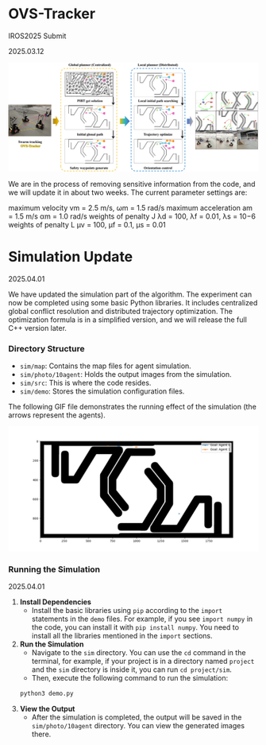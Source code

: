 # OVS-Tracker
IROS2025 Submit

2025.03.12

![introduction](introduction.png)

We are in the process of removing sensitive information from the code, and we will update it in about two weeks. The current parameter settings are:

maximum velocity vm = 2.5 m/s, ωm = 1.5 rad/s
maximum acceleration am = 1.5 m/s
αm = 1.0 rad/s
weights of penalty J λd = 100, λf = 0.01, λs = 10−6
weights of penalty L µv = 100, µf = 0.1, µs = 0.01


# Simulation Update

2025.04.01

We have updated the simulation part of the algorithm. The experiment can now be completed using some basic Python libraries. It includes centralized global conflict resolution and distributed trajectory optimization. The optimization formula is in a simplified version, and we will release the full C++ version later.

### Directory Structure
- `sim/map`: Contains the map files for agent simulation.
- `sim/photo/10agent`: Holds the output images from the simulation.
- `sim/src`: This is where the code resides.
- `sim/demo`: Stores the simulation configuration files.

The following GIF file demonstrates the running effect of the simulation (the arrows represent the agents).

![Simulation Demo](demo.gif)

### Running the Simulation

2025.04.01

1. **Install Dependencies**
   - Install the basic libraries using `pip` according to the `import` statements in the `demo` files. For example, if you see `import numpy` in the code, you can install it with `pip install numpy`. You need to install all the libraries mentioned in the `import` sections.
2. **Run the Simulation**
   - Navigate to the `sim` directory. You can use the `cd` command in the terminal, for example, if your project is in a directory named `project` and the `sim` directory is inside it, you can run `cd project/sim`.
   - Then, execute the following command to run the simulation:
   ```bash
   python3 demo.py
   ```
3. **View the Output**
   - After the simulation is completed, the output will be saved in the `sim/photo/10agent` directory. You can view the generated images there.

